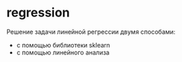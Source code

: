 # regression

Решение задачи линейной регрессии двумя способами:
- с помощью библиотеки sklearn
- с помощью линейного анализа
